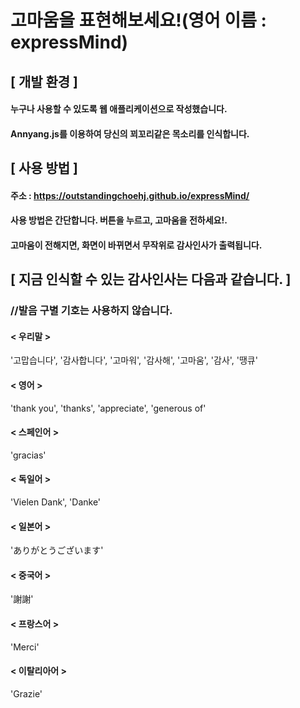 # 고마움을 표현해보세요!(영어 이름 : expressMind)

## [ 개발 환경 ]
#### 누구나 사용할 수 있도록 웹 애플리케이션으로 작성했습니다. 
#### Annyang.js를 이용하여 당신의 꾀꼬리같은 목소리를 인식합니다. 

## [ 사용 방법 ]
#### 주소 : https://outstandingchoehj.github.io/expressMind/
#### 사용 방법은 간단합니다. 버튼을 누르고, 고마움을 전하세요!.
#### 고마움이 전해지면, 화면이 바뀌면서 무작위로 감사인사가 출력됩니다.

## [ 지금 인식할 수 있는 감사인사는 다음과 같습니다. ]

### //발음 구별 기호는 사용하지 않습니다.

#### < 우리말 >
'고맙습니다',
'감사합니다',
'고마워',
'감사해',
'고마움',
'감사',
'땡큐'

#### < 영어 >
'thank you',
'thanks',
'appreciate',
'generous of'
    
#### < 스페인어 >
'gracias'

#### < 독일어 >
'Vielen Dank',
'Danke'

#### < 일본어 >
'ありがとうございます'

#### < 중국어 >
'謝謝'

#### < 프랑스어 >
'Merci'

#### < 이탈리아어 >
'Grazie'
